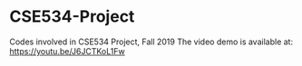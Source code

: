 # CSE534-Project
Codes involved in CSE534 Project, Fall 2019
The video demo is available at: https://youtu.be/J6JCTKoL1Fw
